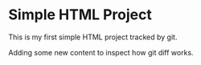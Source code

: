 # Simple HTML Project

This is my first simple HTML project tracked by git.

Adding some new content to inspect how git diff works.
